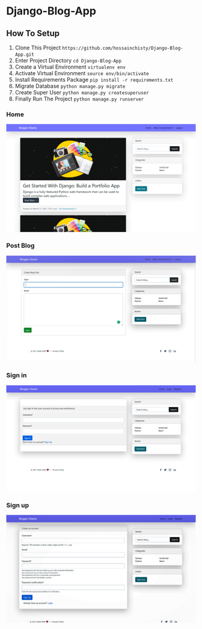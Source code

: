 # Django-Blog-App
## How To Setup
1. Clone This Project `https://github.com/hossainchisty/Django-Blog-App.git`
2. Enter Project Directory `cd Django-Blog-App`
3. Create a Virtual Environment `virtualenv env`
4. Activate Virtual Environment `source env/bin/activate`
5. Install Requirements Package `pip install -r requirements.txt`
6. Migrate Database `python manage.py migrate`
7. Create Super User `python manage.py createsuperuser`
8. Finally Run The Project `python manage.py runserver`

### Home
![Image of demo](https://github.com/hossainchisty/Django-Blog-App/blob/master/Finaldemo/home.png)

### Post Blog
![Image of demo](https://github.com/hossainchisty/Django-Blog-App/blob/master/Finaldemo/post_blog.png)

### Sign in
![Image of demo](https://github.com/hossainchisty/Django-Blog-App/blob/master/Finaldemo/singin.png)

### Sign up
![Image of demo](https://github.com/hossainchisty/Django-Blog-App/blob/master/Finaldemo/sigup.png)



